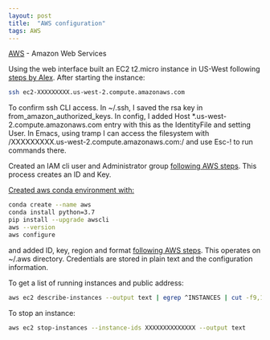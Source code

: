 ```yaml
---
layout: post
title:  "AWS configuration"
tags: AWS
---
```


[AWS][AWS] - Amazon Web Services 

Using the web interface built an EC2 t2.micro instance in US-West following [steps by Alex][alex].
After starting the instance:
```bash
ssh ec2-XXXXXXXXX.us-west-2.compute.amazonaws.com
```
To confirm ssh CLI access.
In ~/.ssh, I saved the rsa key in from_amazon_authorized_keys.
In config, I added Host *.us-west-2.compute.amazonaws.com entry
with this as the IdentityFile and setting User.
In Emacs, using tramp I can access the filesystem with /XXXXXXXXX.us-west-2.compute.amazonaws.com:/
and use Esc-! to run commands there.

Created an IAM cli user and Administrator group [following AWS steps][IAM].
This process creates an ID and Key.

[Created aws conda environment with:][env]
```bash
conda create --name aws
conda install python=3.7
pip install --upgrade awscli
aws --version
aws configure
```
and added ID, key, region and format [following AWS steps][conf].
This operates on ~/.aws directory.
Credentials are stored in plain text and the configuration information.

To get a list of running instances and public address:
```bash
aws ec2 describe-instances --output text | egrep ^INSTANCES | cut -f9,15
```

To stop an instance:
```bash
aws ec2 stop-instances --instance-ids XXXXXXXXXXXXXX --output text
```

[AWS]: https://aws.amazon.com
[env]: https://docs.conda.io/projects/conda/en/latest/user-guide/tasks/manage-environments.html
[alex]: https://medium.com/@alexjsanchez/python-3-notebooks-on-aws-ec2-in-15-mostly-easy-steps-2ec5e662c6c6
[conf]: https://docs.aws.amazon.com/cli/latest/userguide/cli-chap-configure.html
[IAM]: https://docs.aws.amazon.com/IAM/latest/UserGuide/introduction.html
